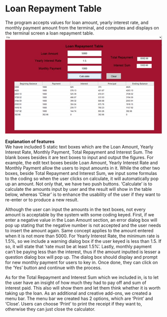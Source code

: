 # Loan Repayment Table
The program accepts values for loan amount, yearly interest rate, and monthly payment amount from the terminal, and computes and displays on the terminal screen a loan repayment table. <br>
![alt text](https://github.com/lisahyx/Loan-Repayment-Table/blob/3383432f1194a29cbe4e8d9587ebb0e746d615ca/loan-repayment-table.jpg?raw=true)

<b>Explanation of features</b><br>
We have included 5 static text boxes which are the Loan Amount, Yearly Interest Rate, Monthly Payment, Total Repayment and Interest Sum. The blank boxes besides it are text boxes to input and output the figures. For example, the edit text boxes beside Loan Amount, Yearly Interest Rate and Monthly Payment allow the users to input amounts in it. While the other two boxes, beside Total Repayment and Interest Sum, we input some formulas to the coding so when the user clicks on calculate, it will automatically pop up an amount. Not only that, we have two push buttons. ‘Calculate’ is to calculate the amounts input by user and the result will show in the table below, whereas ‘Clear’ is to enhance the usability of the user if they want to re-enter or to produce a new result.

Although the user can input the amounts in the text boxes, not every amount is acceptable by the system with some coding keyed. First, if we enter a negative value in the Loan Amount section, an error dialog box will pop up stating that the negative number is not accepted and the user needs to insert the amount again. Same concept applies to the amount entered when it is not more than 5000. For Yearly Interest Rate, the minimum rate is 1.5%, so we include a warning dialog box if the user keyed is less than 1.5. If so, it will state that ‘rate must be at least 1.5%’. Lastly, monthly payment can’t be paying less than the interest, thus if the amount inputted is lesser a question dialog box will pop up. The dialog box should display and prompt for new monthly payment for users to key in. Once done, they can click on the ‘Yes’ button and continue with the process.

As for the Total Repayment and Interest Sum which we included in, is to let the user have an insight of how much they had to pay off and sum of interest paid. This also will show them and let them think whether it is worth taking up the loan. As an additional and creative add-ons, we created a menu bar. The menu bar we created has 2 options, which are ‘Print’ and ‘Close’. Users can choose ‘Print’ to print the receipt if they want to, otherwise they can just close the calculator.   

